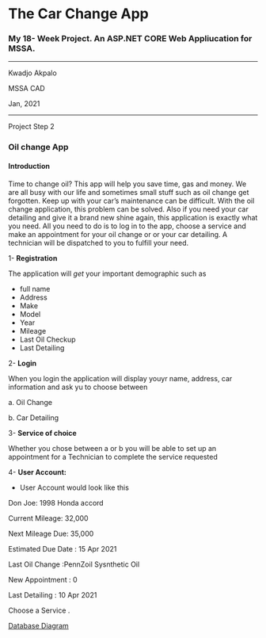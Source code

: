 # The Car Change App
### My 18- Week Project. An ASP.NET CORE Web Appliucation for MSSA.
---

Kwadjo Akpalo <br />

MSSA CAD <br />

Jan, 2021

-------

Project Step 2
### Oil change App

#### Introduction

Time to change oil? This app will help you save time, gas and money. We are all busy with our life and sometimes small stuff such as oil change get forgotten. Keep up with your car’s maintenance can be difficult. With the oil change application, this problem can be solved. Also if you need your car detailing and give it a brand new shine again, this application is exactly what you need. All you need to do is to log in to the app, choose a service and make an appointment for your oil change or or your car detailing. A technician will be dispatched to you to fulfill your need.

1-	**Registration**

The application will _get_ your important demographic such as 
- full name
- Address
- Make
- Model
- Year
- Mileage
- Last Oil Checkup
- Last Detailing 


2-	**Login**

When you login the application will display youyr name, address, car information and ask yu to choose between 

a. Oil Change

b. Car Detailing

3-	**Service of choice** 

Whether you chose between a or b  you will be able to set up an appointment for a Technician to complete the service requested

4- **User Account:**

+	User Account would look like this

Don Joe: 1998 Honda accord

Current Mileage: 32,000

Next Mileage Due: 35,000

Estimated Due Date : 15 Apr 2021

Last Oil Change :PennZoil Sysnthetic Oil

New Appointment : 0 

Last Detailing : 10 Apr 2021

Choose a Service .

[Database Diagram](CarOilChangeDatabase.pedf)

















